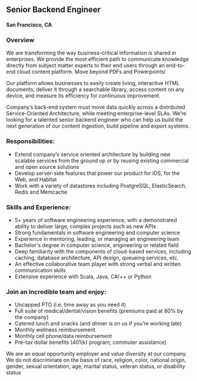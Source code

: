 ## Senior Backend Engineer
#### San Francisco, CA

### Overview
We are transforming the way business-critical information is shared in enterprises. We provide the most efficient path to communicate knowledge directly from subject matter experts to their end users through an end-to-end cloud content platform. Move beyond PDFs and Powerpoints!

Our platform allows businesses to easily create living, interactive HTML documents, deliver it through a searchable library, access content on any device, and measure its efficiency for continuous improvement.

Company’s back-end system must move data quickly across a distributed Service-Oriented Architecture, while meeting enterprise-level SLAs. We’re looking for a talented senior backend engineer who can help us build the next generation of our content ingestion, build pipeline and export systems.

### Responsibilities:
+	Extend company’s service oriented architecture by building new scalable services from the ground up or by reusing existing commercial and open source solutions
+	Develop server-side features that power our product for iOS, for the Web, and Habitat
+	Work with a variety of datastores including PostgreSQL, ElasticSearch, Redis and Memcache

### Skills and Experience:
+	5+ years of software engineering experience, with a demonstrated ability to deliver large, complex projects such as new APIs
+	Strong fundamentals in software engineering and computer science
+	Experience in mentoring, leading, or managing an engineering team
+	Bachelor's degree in computer science, engineering or related field
+	Deep familiarity with the components of cloud-based services, including caching, database architecture, API design, queueing services, etc.
+	An effective collaborative team player with strong verbal and written communication skills
+	Extensive experience with Scala, Java, C#/++ or Python

### Join an incredible team and enjoy:
+	Uncapped PTO (i.e. time away as you need it)
+	Full suite of medical/dental/vision benefits (premiums paid at 80% by the company)
+	Catered lunch and snacks (and dinner is on us if you’re working late)
+	Monthly wellness reimbursement
+	Monthly cell phone/data reimbursement
+	Pre-tax dollar benefits (401(k) program; commuter assistance)

We are an equal opportunity employer and value diversity at our company. We do not discriminate on the basis of race, religion, color, national origin, gender, sexual orientation, age, marital status, veteran status, or disability status

